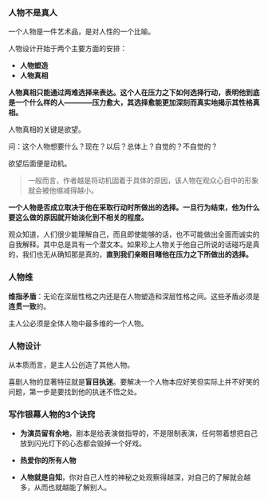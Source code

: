 ### 人物不是真人

一个人物是一件艺术品，是对人性的一个比喻。

人物设计开始于两个主要方面的安排：

- **人物塑造**
- **人物真相**

**人物真相只能通过两难选择来表达。这个人在压力之下如何选择行动，表明他到底是一个什么样的人————压力愈大，其选择愈能更加深刻而真实地揭示其性格真相。**

人物真相的关键是欲望。

问：这个人物想要什么？现在？以后？总体上？自觉的？不自觉的？

欲望后面便是动机。

> 一般而言，作者越是将动机固着于具体的原因，该人物在观众心目中的形象就会被他缩减得越小。

**一个人物是否成立取决于他在采取行动时所做出的选择。一旦行为结束，他为什么要这么做的原因就开始淡化到不相关的程度。**

观众知道，人们很少能理解自己，而且即使能够的话，也不可能做出全面而诚实的自我解释。其中总是具有一个潜文本。如果珍上人物关于他自己所说的话碰巧是真的，我们也无从确知那是真的，**直到我们亲眼目睹他在压力之下所做出的选择。**

### 人物维

**维指矛盾**：无论在深层性格之内还是在人物塑造和深层性格之间。这些矛盾必须是**连贯一致**的。

主人公必须是全体人物中最多维的一个人物。

### 人物设计

从本质而言，是主人公创造了其他人物。

喜剧人物的显著特征就是**盲目执迷**。要解决一个人物本应好笑但实际上并不好笑的问题，第一步是要找到他的执迷不悟之处。

### 写作银幕人物的3个诀窍

- **为演员留有余地**，剧本是给表演做指导的，不是限制表演，任何带着想把自己放到闪光灯下的心态都会毁掉一个好戏。

- **热爱你的所有人物**

- **人物就是自知**，你对自己人性的神秘之处观察得越深，对自己的了解就会越多，从而也就越能了解别人。



